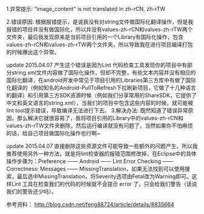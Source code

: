 




1.异常提示:
"image_content" is not translated in zh-rCN, zh-rTW

2.错误原因:
根据报错提示，是说我没有对string文件做国际化翻译操作，但是我报错的项目并没有做国际化，所以并没有values-zh-rCN和values-zh-rTW两个文件夹，最后我发现原来是当前项目引用的一个Library有国际化操作，包含values-zh-rCN和values-zh-rTW两个文件夹，所以导致我在进行项目编译打包的时候爆出这个异常。

update 2015.04.07
产生这个错误是因为Lint 代码检查工具发现你的项目中有部分string.xml文件内容做了国际化操作，但却不完整，有些文本内容并没有相应的国际化翻译，在android开发中常见于项目引用的Libraries第三方库中有做了国际化翻译的（例如知名的Android-PullToRefresh下拉刷新项目，它做了十几种语言的翻译）和引用第三方SDK资源时候（例如我们分享常用的ShareSDK，它提供了中文和英文语言的string.xml），当我们的项目中包含这些内容的时候，就可能被lint tool提示错误，导致编译无法进行下去。
3.解决办法:
既然知道了错误异常原因，那么解决它就很容易了，我将项目引用的Library中的values-zh-rCN和values-zh-rTW文件夹删除，然后运行编译就没有问题了，当然如果你不怕麻烦的话，给自己项目做国际化操作也行啊~

update 2015.04.07
直接删除这些资源文件可能导致一些额外的问题产生，所以我推荐使用另外一种方法，就是将lint检查器的报错范围修改掉，在Eclipse中的具体操作步骤为：Preference —— Android —— Lint Error Checking —— Correctness: Messages —— MissingTranslation，如果无法找到可以使用搜索，最后选中MissingTranslation，将Severity选项由Fetal改为Warning即可。这样Lint 工具在检查我们的代码的时候就不会提示 error 了，只会给我们警告（话说我们的警告还少吗）。


参考资料：
http://blog.csdn.net/feng88724/article/details/8835664
